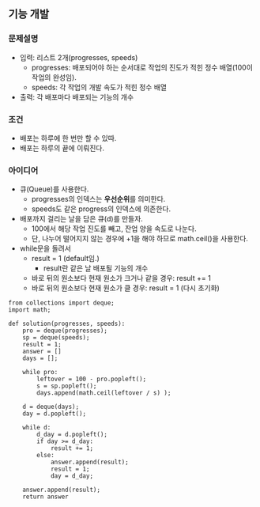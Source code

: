## 기능 개발

### 문제설명
- 입력: 리스트 2개(progresses, speeds)
  - progresses: 배포되어야 하는 순서대로 작업의 진도가 적힌 정수 배열(100이 작업의 완성임).
  - speeds: 각 작업의 개발 속도가 적힌 정수 배열
- 출력: 각 배포마다 배포되는 기능의 개수

### 조건
- 배포는 하루에 한 번만 할 수 있따.
- 배포는 하루의 끝에 이뤄진다.

### 아이디어
- 큐(Queue)를 사용한다.
    - progresses의 인덱스는 <b>우선순위</b>를 의미한다.
    - speeds도 같은 progress의 인덱스에 의존한다.
- 배포까지 걸리는 날을 담은 큐(d)를 만들자.
    - 100에서 해당 작업 진도를 빼고, 잔업 양을 속도로 나눈다.
    - 단, 나누어 떨어지지 않는 경우에 +1을 해야 하므로 math.ceil()을 사용한다.
- while문을 돌려서
    - result = 1 (default임.)
        - result란 같은 날 배포될 기능의 개수
    - 바로 뒤의 원소보다 현재 원소가 크거나 같을 경우: result += 1
    - 바로 뒤의 원소보다 현재 원소가 클 경우: result = 1 (다시 초기화)

```
from collections import deque;
import math;

def solution(progresses, speeds):
    pro = deque(progresses);
    sp = deque(speeds);
    result = 1;
    answer = []
    days = [];
    
    while pro:
        leftover = 100 - pro.popleft();
        s = sp.popleft();
        days.append(math.ceil(leftover / s) );
            
    d = deque(days);
    day = d.popleft();
    
    while d:
        d_day = d.popleft();
        if day >= d_day:
            result += 1;
        else:
            answer.append(result);
            result = 1;
            day = d_day;
            
    answer.append(result);
    return answer
```
